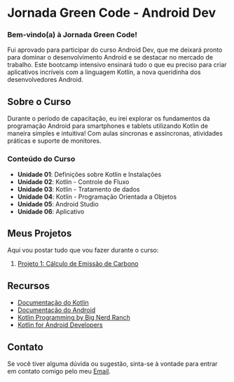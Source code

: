 # Jornada Green Code - Android Dev

### Bem-vindo(a) à Jornada Green Code!

Fui aprovado para participar do curso Android Dev, que me deixará pronto para dominar o desenvolvimento Android e se destacar no mercado de trabalho. Este bootcamp intensivo ensinará tudo o que eu preciso para criar aplicativos incríveis com a linguagem Kotlin, a nova queridinha dos desenvolvedores Android.

## Sobre o Curso

Durante o período de capacitação, eu irei explorar os fundamentos da programação Android para smartphones e tablets utilizando Kotlin de maneira simples e intuitiva! Com aulas síncronas e assíncronas, atividades práticas e suporte de monitores. 

### Conteúdo do Curso

- **Unidade 01**: Definições sobre Kotlin e Instalações
- **Unidade 02**: Kotlin - Controle de Fluxo
- **Unidade 03**: Kotlin - Tratamento de dados
- **Unidade 04**: Kotlin - Programação Orientada a Objetos
- **Unidade 05**: Android Studio
- **Unidade 06**: Aplicativo

## Meus Projetos

Aqui vou postar tudo que vou fazer durante o curso:

1. [Projeto 1: Cálculo de Emissão de Carbono](https://github.com/DevFelipreis/androidDev/tree/main/projetoOne)


## Recursos

- [Documentação do Kotlin](https://kotlinlang.org/docs/home.html)
- [Documentação do Android](https://developer.android.com/docs)
- [Kotlin Programming by Big Nerd Ranch](https://www.bignerdranch.com/books/kotlin-programming/)
- [Kotlin for Android Developers](https://antonioleiva.com/kotlin-android-developers-book/)

## Contato

Se você tiver alguma dúvida ou sugestão, sinta-se à vontade para entrar em contato comigo pelo meu [Email](lfreis.contato@gmail.com).


